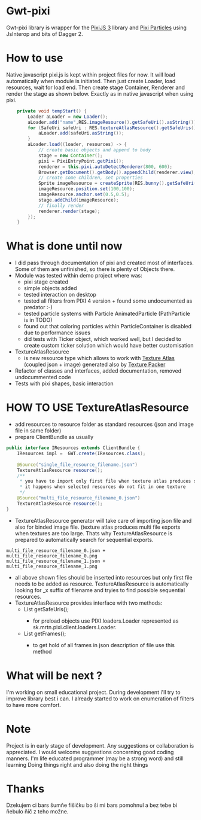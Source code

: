 # Gwt-pixi
Gwt-pixi library is wrapper for the [PixiJS 3](https://github.com/pixijs/pixi.js) library and [Pixi Particles](https://github.com/pixijs/pixi-particles) using JsInterop and bits of Dagger 2. 

# How to use
Native javascript pixi.js is kept within project files for now. It will load automatically when module is initiated. Then just create Loader, load resources, wait for load end. Then create stage Container, Renderer and render the stage as shown below. Exactly as in native javascript when using pixi.
```java
    private void tempStart() {
        Loader aLoader = new Loader();
        aLoader.add("name",RES.imageResource().getSafeUri().asString());
        for (SafeUri safeUri : RES.textureAtlasResource().getSafeUris()) {
            aLoader.add(safeUri.asString());
        }
        aLoader.load((loader, resources) -> {
            // create basic objects and append to body
            stage = new Container();
            pixi = PixiEntryPoint.getPixi();
            renderer = this.pixi.autoDetectRenderer(800, 600);
            Browser.getDocument().getBody().appendChild(renderer.view);
            // create some children, set properties
            Sprite imageResource = createSprite(RES.bunny().getSafeUri().asString());
            imageResource.position.set(100,100);
            imageResource.anchor.set(0.5,0.5);
            stage.addChild(imageResource);
            // finally render
            renderer.render(stage);
        });
    }
```
# What is done until now
* I did pass through documentation of pixi and created most of interfaces. Some of them are unfinished, so there is plenty of Objects there.
* Module was tested within demo project where was:
    * pixi stage created
    * simple objects added
    * tested interaction on desktop
    * tested all filters from PIXI 4 version + found some undocumented as predator :-)
    * tested particle systems with Particle AnimatedParticle (PathParticle is in TODO)
    * found out that coloring particles within ParticleContainer is disabled due to performance issues
    * did tests with Ticker object, which worked well, but I decided to create custom ticker solution which would have better customisation
* TextureAtlasResource 
    * is new resource type which allows to work with [Texture Atlas](https://en.wikipedia.org/wiki/Texture_atlas) (coupled json + image) generated also by [Texture Packer](https://www.codeandweb.com/texturepacker)
* Refactor of classes and interfaces, added documentation, removed undocummented code
* Tests with pixi shapes, basic interaction
# HOW TO USE TextureAtlasResource
* add resources to resource folder as standard resources (json and image file in same folder)
* prepare ClientBundle as usually
```java
public interface IResources extends ClientBundle {
    IResources impl =  GWT.create(IResources.class);
    
    @Source("single_file_resource_filename.json")
    TextureAtlasResource resource();
    /**
     * you have to import only first file when texture atlas produces several textures
     * it happens when selected resources do not fit in one texture
     */
    @Source("multi_file_resource_filename_0.json")
    TextureAtlasResource resource();
}
```
* TextureAtlasResource generator will take care of importing json file and also for binded image file. (texture atlas produces multi file exports when textures are too large. Thats why TextureAtlasResource is prepared to automatically search for sequential exports. 
```
multi_file_resource_filename_0.json + multi_file_resource_filename_0.png
multi_file_resource_filename_1.json + multi_file_resource_filename_1.png
```
* all above shown files should be inserted into resources but only first file needs to be added as resource. TextureAtlasResource is automatically looking for _x suffix of filename and tryies to find possible sequential resources.
* TextureAtlasResource provides interface with two methods:
  * List<SafeUri> getSafeUris();
    * for preload objects use PIXI.loaders.Loader represented as sk.mrtn.pixi.client.loaders.Loader.
  * List<String> getFrames();
    * to get hold of all frames in json description of file use this method

# What will be next ?
I'm working on small educational project. During development i'll try to improve library best i can. I already started to work on enumeration of filters to have more comfort.
    
# Note
Project is in early stage of development. Any suggestions or collaboration is appreciated. I would welcome suggestions concerning good coding manners. I'm life educated programmer (may be a strong word) and still learning Doing things right and also doing the right things

# Thanks
Dzekujem ci bars šumňe fišičku bo ši mi bars pomohnul a bez tebe bi ňebulo ňič z teho možne.

